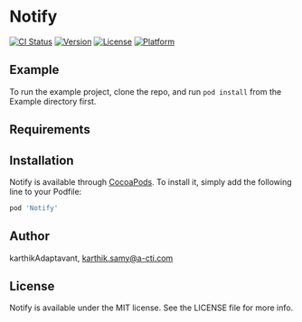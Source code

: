 # Notify

[![CI Status](http://img.shields.io/travis/karthikAdaptavant/Notify.svg?style=flat)](https://travis-ci.org/karthikAdaptavant/Notify)
[![Version](https://img.shields.io/cocoapods/v/Notify.svg?style=flat)](http://cocoapods.org/pods/Notify)
[![License](https://img.shields.io/cocoapods/l/Notify.svg?style=flat)](http://cocoapods.org/pods/Notify)
[![Platform](https://img.shields.io/cocoapods/p/Notify.svg?style=flat)](http://cocoapods.org/pods/Notify)

## Example

To run the example project, clone the repo, and run `pod install` from the Example directory first.

## Requirements

## Installation

Notify is available through [CocoaPods](http://cocoapods.org). To install
it, simply add the following line to your Podfile:

```ruby
pod 'Notify'
```

## Author

karthikAdaptavant, karthik.samy@a-cti.com

## License

Notify is available under the MIT license. See the LICENSE file for more info.
